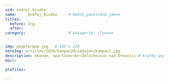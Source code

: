 ```yaml
---
uid: ondrej.bisaha
name:     Ondřej Bisaha  	# běžně používáné jméno
titles:
  before: Ing.
  after:
category:                   # kategorie: clenove


img: people/ppp.jpg   # 165 x 220
heroImg: articles/2020/kampan20/zahajenikampan1.jpg
description: ekonom, sportovec<br>Želechovice nad Dřevnicí # kratký popis, max 160 znaků
mail:

profiles:
  
---
```


